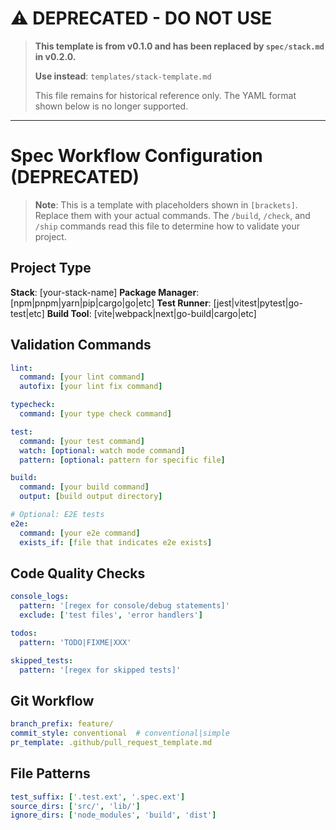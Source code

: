 # ⚠️ DEPRECATED - DO NOT USE

> **This template is from v0.1.0 and has been replaced by `spec/stack.md` in v0.2.0.**
>
> **Use instead**: `templates/stack-template.md`
>
> This file remains for historical reference only. The YAML format shown below is no longer supported.

---

# Spec Workflow Configuration (DEPRECATED)

> **Note**: This is a template with placeholders shown in `[brackets]`. Replace them with your actual commands.
> The `/build`, `/check`, and `/ship` commands read this file to determine how to validate your project.

## Project Type
**Stack**: [your-stack-name]
**Package Manager**: [npm|pnpm|yarn|pip|cargo|go|etc]
**Test Runner**: [jest|vitest|pytest|go-test|etc]
**Build Tool**: [vite|webpack|next|go-build|cargo|etc]

## Validation Commands
```yaml
lint:
  command: [your lint command]
  autofix: [your lint fix command]

typecheck:
  command: [your type check command]

test:
  command: [your test command]
  watch: [optional: watch mode command]
  pattern: [optional: pattern for specific file]

build:
  command: [your build command]
  output: [build output directory]

# Optional: E2E tests
e2e:
  command: [your e2e command]
  exists_if: [file that indicates e2e exists]
```

## Code Quality Checks
```yaml
console_logs:
  pattern: '[regex for console/debug statements]'
  exclude: ['test files', 'error handlers']

todos:
  pattern: 'TODO|FIXME|XXX'

skipped_tests:
  pattern: '[regex for skipped tests]'
```

## Git Workflow
```yaml
branch_prefix: feature/
commit_style: conventional  # conventional|simple
pr_template: .github/pull_request_template.md
```

## File Patterns
```yaml
test_suffix: ['.test.ext', '.spec.ext']
source_dirs: ['src/', 'lib/']
ignore_dirs: ['node_modules', 'build', 'dist']
```
